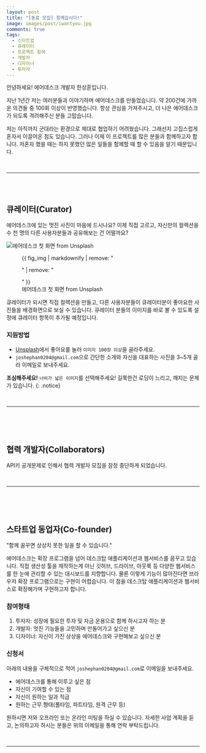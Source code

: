 ```yaml
---
layout: post
title: "[동료 모집] 함께갑시다!"
image: images/post/iwantyou.jpg
comments: true
tags: 
  - 스타트업
  - 큐레이터
  - 프로젝트 참여
  - 개발자
  - 디자이너
  - 투자자
---
```


안녕하세요! 에어데스크 개발자 한상훈입니다.

지난 1년간 저는 여러분들과 이야기하며 에어데스크를 만들었습니다. 약 200건에 가까운 의견들 중 100회 이상이 반영했습니다. 항상 관심을 가져주시고, 더 나은 에어데스크가 되도록 격려해주신 분들 고맙습니다. 

저는 아직까지 군대라는 환경으로 제대로 협업하기 어려웠습니다. 그래선지 고집스럽게 혼자서 이끌어온 점도 있습니다. 그러나 이제 이 프로젝트를 많은 분들과 함께하고자 합니다. 저혼자 했을 때는 하지 못했던 많은 일들을 함께할 때 할 수 있음을 알기 때문입니다.


<br>
<hr>
<br>
<br>


## 큐레이터(Curator)

에어데스크에 있는 멋진 사진이 마음에 드시나요? 이제 직접 고르고, 자신만의 컬렉션을 수 천 명의 다른 사용자분들과 공유해보는 건 어떨까요?

<img src="{{ site.url }}/images/post/airdesk.jpg" alt="에어데스크 첫 화면 from Unsplash">

<figure>
  {{ fig_img | markdownify | remove: "<p>" | remove: "</p>" }}
  <figcaption>에어데스크 첫 화면 from Unsplash</figcaption>
</figure>

큐레이터가 되시면 직접 컬렉션을 만들고, 다른 사용자분들이 큐레이터분이 좋아요한 사진들을 배경화면으로 보실 수 있습니다. 큐레이터 분들의 이미지를 바로 볼 수 있도록 설정에 큐레이터 항목이 추가될 예정입니다. 


### 지원방법
* [Unsplash](https://unsplash.com)에서 좋아요를 눌러 `이미지 100장 이상`을 골라주세요.
* `joshephan0204@gmail.com`으로 간단한 소개와 자신을 대표하는 사진을 3~5개 골라 이메일로 보내주세요.

**조심해주세요!** `너비가 넓은 이미지`를 선택해주세요! 길쭉한건 로딩이 느리고, 깨지는 문제가 있습니다.
{: .notice}

<br>
<hr>
<br>
<br>
<br>


## 협력 개발자(Collaborators)

API키 공개문제로 인해서 협력 개발자 모집을 잠정 중단하게 되었습니다. 

<br>
<hr>
<br>
<br>
<br>

## 스타트업 동업자(Co-founder)


"함께 꿈꾸면 상상치 못한 일을 할 수 있습니다."

에어데스크는 확장 프로그램을 넘어 데스크탑 애플리케이션과 웹서비스를 꿈꾸고 있습니다. 직접 생산성 툴을 제작하는게 아닌 깃허브, 드라이브, 아웃룩 등 다양한 웹서비스를 한 눈에 관리할 수 있는 대시보드를 지향합니다. 물론 이렇게 기능이 많아진다면 브라우저 확장 프로그램으로는 구현이 어렵습니다. 이 점을 데스크탑 애플리케이션과 웹서비스로 확장해가며 구현하고자 합니다.


### 참여형태
1. 투자자: 성장에 필요한 투자 및 자금 운용으로 함께 하시고자 하는 분
2. 개발자: 멋진 기능들을 고민하며 만들어가고 싶으신 분 
3. 디자이너: 자신이 가진 상상을 에어데스크와 구현해보고 싶으신 분


### 신청서 

아래의 내용을 구체적으로 적어 `joshephan0204@gmail.com`로 이메일을 보내주세요.

* 에어데스크를 통해 이루고 싶은 점
* 자신이 기여할 수 있는 점
* 자신이 원하는 일과 직급
* 원하는 근무 형태(풀타임, 파트타임, 원격 근무 등)


원하시면 저와 오프라인 또는 온라인 미팅을 하실 수 있습니다. 자세한 사업 계획을 듣고, 논의하고자 하시는 분들은 위의 이메일을 통해 연락 부탁드립니다.

<br>
<hr>
<br>
<br>
<br>
